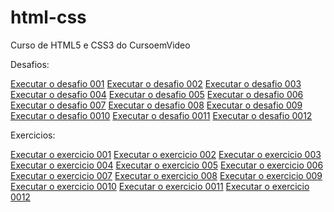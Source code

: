 # html-css
 Curso de HTML5 e CSS3 do CursoemVideo

Desafios:

<a href="https://eduardacandido.github.io/html-css/desafios/des001/">Executar o desafio 001</a>
<a href="https://eduardacandido.github.io/html-css/desafios/des002/">Executar o desafio 002</a>
<a href="https://eduardacandido.github.io/html-css/desafios/des003/">Executar o desafio 003</a>
<a href="https://eduardacandido.github.io/html-css/desafios/des004/">Executar o desafio 004</a>
<a href="https://eduardacandido.github.io/html-css/desafios/des005/">Executar o desafio 005</a>
<a href="https://eduardacandido.github.io/html-css/desafios/des006/">Executar o desafio 006</a>
<a href="https://eduardacandido.github.io/html-css/desafios/des007/">Executar o desafio 007</a>
<a href="https://eduardacandido.github.io/html-css/desafios/des008/">Executar o desafio 008</a>
<a href="https://eduardacandido.github.io/html-css/desafios/des009/">Executar o desafio 009</a>
<a href="https://eduardacandido.github.io/html-css/desafios/des0010/">Executar o desafio 0010</a>
<a href="https://eduardacandido.github.io/html-css/desafios/des0011/">Executar o desafio 0011</a>
<a href="https://eduardacandido.github.io/html-css/desafios/des0012/">Executar o desafio 0012</a>

Exercicios:

<a href="https://eduardacandido.github.io/html-css/exercicios/ex001/">Executar o exercicio 001</a>
<a href="https://eduardacandido.github.io/html-css/exercicios/ex002/">Executar o exercicio 002</a>
<a href="https://eduardacandido.github.io/html-css/exercicios/ex003/">Executar o exercicio 003</a>
<a href="https://eduardacandido.github.io/html-css/exercicios/ex004/">Executar o exercicio 004</a>
<a href="https://eduardacandido.github.io/html-css/exercicios/ex005/">Executar o exercicio 005</a>
<a href="https://eduardacandido.github.io/html-css/exercicios/ex006/">Executar o exercicio 006</a>
<a href="https://eduardacandido.github.io/html-css/exercicios/ex007/">Executar o exercicio 007</a>
<a href="https://eduardacandido.github.io/html-css/exercicios/ex008/">Executar o exercicio 008</a>
<a href="https://eduardacandido.github.io/html-css/exercicios/ex009/">Executar o exercicio 009</a>
<a href="https://eduardacandido.github.io/html-css/exercicios/ex0010/">Executar o exercicio 0010</a>
<a href="https://eduardacandido.github.io/html-css/exercicios/ex0011/">Executar o exercicio 0011</a>
<a href="https://eduardacandido.github.io/html-css/exercicios/ex0012/">Executar o exercicio 0012</a>